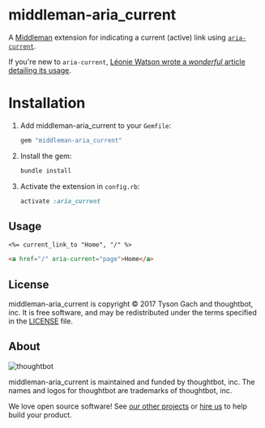 # middleman-aria_current

A [Middleman] extension for indicating a current (active) link using
[`aria-current`][spec].

If you're new to `aria-current`, [Léonie Watson wrote a _wonderful_ article
detailing its usage][article].

  [Middleman]: https://middlemanapp.com/
  [spec]: https://www.w3.org/TR/wai-aria-1.1/#aria-current
  [article]: http://tink.uk/using-the-aria-current-attribute/

# Installation

1. Add middleman-aria_current to your `Gemfile`:

    ```bash
    gem "middleman-aria_current"
    ```

1. Install the gem:

    ```bash
    bundle install
    ```

1. Activate the extension in `config.rb`:

    ```ruby
    activate :aria_current
    ```

## Usage

```erb
<%= current_link_to "Home", "/" %>
```

```html
<a href="/" aria-current="page">Home</a>
```

## License

middleman-aria_current is copyright © 2017 Tyson Gach and thoughtbot, inc.
It is free software, and may be redistributed
under the terms specified in the [LICENSE] file.

  [LICENSE]: LICENSE.md

## About

![thoughtbot](http://presskit.thoughtbot.com/images/thoughtbot-logo-for-readmes.svg)

middleman-aria_current is maintained and funded by thoughtbot, inc.
The names and logos for thoughtbot are trademarks of thoughtbot, inc.

We love open source software!
See [our other projects][community]
or [hire us][hire] to help build your product.

  [community]: https://thoughtbot.com/community?utm_source=github
  [hire]: https://thoughtbot.com/hire-us?utm_source=github
